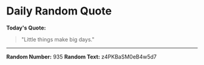 # Daily Random Quote

**Today's Quote:**
> "Little things make big days."

---

**Random Number:** 935
**Random Text:** z4PKBaSM0eB4w5d7
